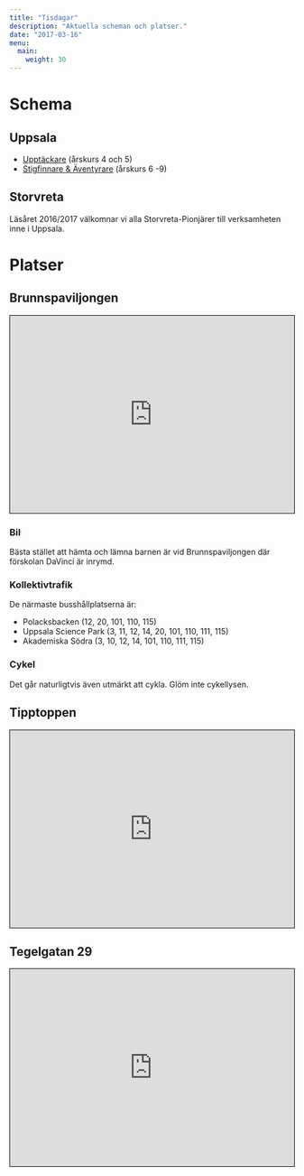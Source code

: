 ```yaml
---
title: "Tisdagar"
description: "Aktuella scheman och platser."
date: "2017-03-16"
menu:
  main:
    weight: 30
---
```

# Schema

## Uppsala

- [Upptäckare](/tisdagar/2017-t2-ut.pdf) (årskurs 4 och 5)
- [Stigfinnare & Äventyrare](/tisdagar/2017-t2-sfat.pdf) (årskurs 6 -9)

## Storvreta
Läsåret 2016/2017 välkomnar vi alla Storvreta-Pionjärer till verksamheten inne i Uppsala.

# Platser

## Brunnspaviljongen

<iframe width="100%" height="350" frameborder="0" scrolling="no" marginheight="0" marginwidth="0" src="http://www.openstreetmap.org/export/embed.html?bbox=17.63601779937744%2C59.83975906463954%2C17.65723943710327%2C59.84918012037049&amp;layer=mapnik&amp;marker=59.84446992580006%2C17.646628618240356" style="border: 1px solid black"></iframe>

### Bil

Bästa stället att hämta och lämna barnen är vid Brunnspaviljongen där förskolan DaVinci är inrymd.

### Kollektivtrafik
De närmaste busshållplatserna är:

- Polacksbacken (12, 20, 101, 110, 115)
- Uppsala Science Park (3, 11, 12, 14, 20, 101, 110, 111, 115)
- Akademiska Södra (3, 10, 12, 14, 101, 110, 111, 115)

### Cykel
Det går naturligtvis även utmärkt att cykla. Glöm inte cykellysen.


## Tipptoppen

<iframe width="100%" height="350" frameborder="0" scrolling="no" marginheight="0" marginwidth="0" src="http://www.openstreetmap.org/export/embed.html?bbox=17.699596881866455%2C59.94623172188174%2C17.720818519592285%2C59.95562263159437&amp;layer=mapnik&amp;marker=59.95092750932465%2C17.71020770072937" style="border: 1px solid black"></iframe>

## Tegelgatan 29

<iframe width="100%" height="350" frameborder="0" scrolling="no" marginheight="0" marginwidth="0" src="http://www.openstreetmap.org/export/embed.html?bbox=17.609013319015503%2C59.84782210062049%2C17.619624137878414%2C59.85253182083651&amp;layer=mapnik&amp;marker=59.8501770440428%2C17.61431872844696" style="border: 1px solid black"></iframe>
